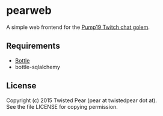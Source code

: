# pearweb
A simple web frontend for the [Pump19 Twitch chat golem](https://github.com/TwistedPear-AT/pump19).

## Requirements
- [Bottle](http://bottlepy.org/)
- bottle-sqlalchemy

## License ##
Copyright (c) 2015 Twisted Pear (pear at twistedpear dot at).  
See the file LICENSE for copying permission.
